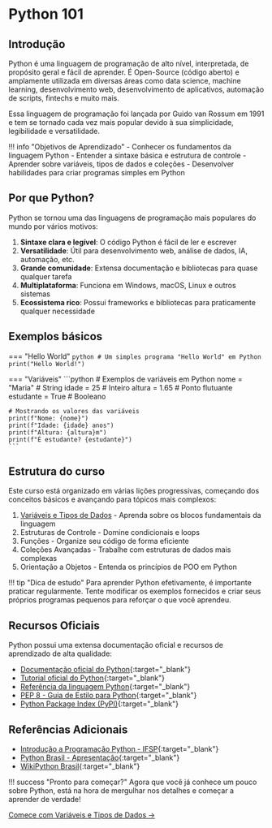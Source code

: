 # Python 101

## Introdução

Python é uma linguagem de programação de alto nível, interpretada, de propósito geral e fácil de aprender. É Open-Source (código aberto) e amplamente utilizada em diversas áreas como data science, machine learning, desenvolvimento web, desenvolvimento de aplicativos, automação de scripts, fintechs e muito mais.

Essa linguagem de programação foi lançada por Guido van Rossum em 1991 e tem se tornado cada vez mais popular devido à sua simplicidade, legibilidade e versatilidade.

!!! info "Objetivos de Aprendizado"
    - Conhecer os fundamentos da linguagem Python
    - Entender a sintaxe básica e estrutura de controle
    - Aprender sobre variáveis, tipos de dados e coleções
    - Desenvolver habilidades para criar programas simples em Python

## Por que Python?

Python se tornou uma das linguagens de programação mais populares do mundo por vários motivos:

1. **Sintaxe clara e legível**: O código Python é fácil de ler e escrever
2. **Versatilidade**: Útil para desenvolvimento web, análise de dados, IA, automação, etc.
3. **Grande comunidade**: Extensa documentação e bibliotecas para quase qualquer tarefa
4. **Multiplataforma**: Funciona em Windows, macOS, Linux e outros sistemas
5. **Ecossistema rico**: Possui frameworks e bibliotecas para praticamente qualquer necessidade

## Exemplos básicos

=== "Hello World"
    ```python
    # Um simples programa "Hello World" em Python
    print("Hello World!")
    ```

=== "Variáveis"
    ```python
    # Exemplos de variáveis em Python
    nome = "Maria"       # String
    idade = 25           # Inteiro
    altura = 1.65        # Ponto flutuante
    estudante = True     # Booleano
    
    # Mostrando os valores das variáveis
    print(f"Nome: {nome}")
    print(f"Idade: {idade} anos")
    print(f"Altura: {altura}m")
    print(f"É estudante? {estudante}")
    ```

## Estrutura do curso

Este curso está organizado em várias lições progressivas, começando dos conceitos básicos e avançando para tópicos mais complexos:

1. [Variáveis e Tipos de Dados](/trilhas/python/page-1) - Aprenda sobre os blocos fundamentais da linguagem
2. Estruturas de Controle - Domine condicionais e loops
3. Funções - Organize seu código de forma eficiente
4. Coleções Avançadas - Trabalhe com estruturas de dados mais complexas
5. Orientação a Objetos - Entenda os princípios de POO em Python

!!! tip "Dica de estudo"
    Para aprender Python efetivamente, é importante praticar regularmente. Tente modificar os exemplos fornecidos e criar seus próprios programas pequenos para reforçar o que você aprendeu.

## Recursos Oficiais

Python possui uma extensa documentação oficial e recursos de aprendizado de alta qualidade:

- [Documentação oficial do Python](https://docs.python.org/3/){:target="_blank"}
- [Tutorial oficial do Python](https://docs.python.org/3/tutorial/index.html){:target="_blank"}
- [Referência da linguagem Python](https://docs.python.org/3/reference/index.html){:target="_blank"}
- [PEP 8 - Guia de Estilo para Python](https://peps.python.org/pep-0008/){:target="_blank"}
- [Python Package Index (PyPI)](https://pypi.org/){:target="_blank"}

## Referências Adicionais

- [Introdução a Programação Python - IFSP](http://antigo.scl.ifsp.edu.br/portal/arquivos/2016.05.04_Apostila_Python_-_PET_ADS_S%C3%A3o_Carlos.pdf){:target="_blank"}
- [Python Brasil - Apresentação](https://python.org.br/introducao/){:target="_blank"}
- [WikiPython Brasil](https://wiki.python.org.br/PythonApresentacao){:target="_blank"}

!!! success "Pronto para começar?"
    Agora que você já conhece um pouco sobre Python, está na hora de mergulhar nos detalhes e começar a aprender de verdade!

[Comece com Variáveis e Tipos de Dados →](/trilhas/python/page-1)